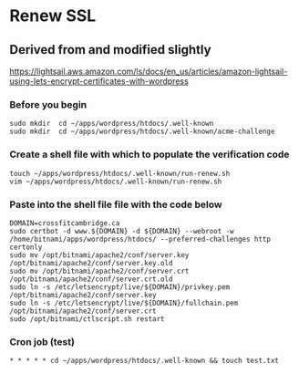 # Renew SSL

## Derived from and modified slightly
https://lightsail.aws.amazon.com/ls/docs/en_us/articles/amazon-lightsail-using-lets-encrypt-certificates-with-wordpress

### Before you begin

```
sudo mkdir  cd ~/apps/wordpress/htdocs/.well-known
sudo mkdir  cd ~/apps/wordpress/htdocs/.well-known/acme-challenge
```

### Create a shell file with which to populate the verification code

```
touch ~/apps/wordpress/htdocs/.well-known/run-renew.sh
vim ~/apps/wordpress/htdocs/.well-known/run-renew.sh
```

### Paste into the shell file file with the code below

```
DOMAIN=crossfitcambridge.ca
sudo certbot -d www.${DOMAIN} -d ${DOMAIN} --webroot -w /home/bitnami/apps/wordpress/htdocs/ --preferred-challenges http certonly
sudo mv /opt/bitnami/apache2/conf/server.key /opt/bitnami/apache2/conf/server.key.old
sudo mv /opt/bitnami/apache2/conf/server.crt /opt/bitnami/apache2/conf/server.crt.old
sudo ln -s /etc/letsencrypt/live/${DOMAIN}/privkey.pem /opt/bitnami/apache2/conf/server.key
sudo ln -s /etc/letsencrypt/live/${DOMAIN}/fullchain.pem /opt/bitnami/apache2/conf/server.crt
sudo /opt/bitnami/ctlscript.sh restart
```

### Cron job (test)

```
* * * * * cd ~/apps/wordpress/htdocs/.well-known && touch test.txt
```
